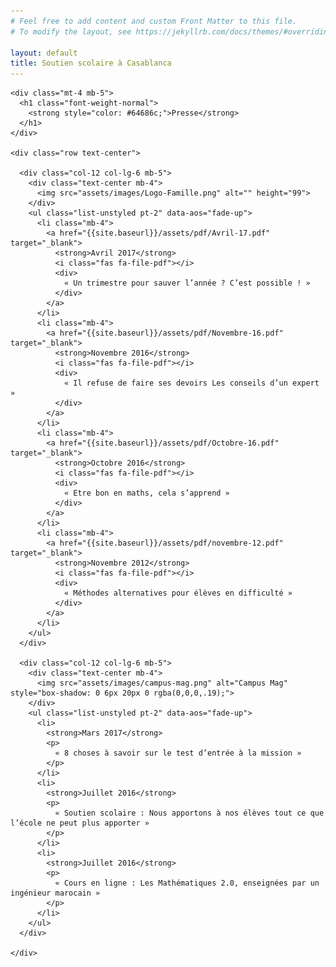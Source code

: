 ```yaml
---
# Feel free to add content and custom Front Matter to this file.
# To modify the layout, see https://jekyllrb.com/docs/themes/#overriding-theme-defaults

layout: default
title: Soutien scolaire à Casablanca
---
```

<main id="presse">

  <section class="container mt-5 pt-5 pb-4">

    <div class="mt-4 mb-5">
      <h1 class="font-weight-normal">
        <strong style="color: #64686c;">Presse</strong>
      </h1>
    </div>

    <div class="row text-center">

      <div class="col-12 col-lg-6 mb-5">
        <div class="text-center mb-4">
          <img src="assets/images/Logo-Famille.png" alt="" height="99">
        </div>
        <ul class="list-unstyled pt-2" data-aos="fade-up">
          <li class="mb-4">
            <a href="{{site.baseurl}}/assets/pdf/Avril-17.pdf" target="_blank">
              <strong>Avril 2017</strong>
              <i class="fas fa-file-pdf"></i>
              <div>
                « Un trimestre pour sauver l’année ? C’est possible ! »
              </div>
            </a>
          </li>
          <li class="mb-4">
            <a href="{{site.baseurl}}/assets/pdf/Novembre-16.pdf" target="_blank">
              <strong>Novembre 2016</strong>
              <i class="fas fa-file-pdf"></i>
              <div>
                « Il refuse de faire ses devoirs Les conseils d’un expert »
              </div>
            </a>
          </li>
          <li class="mb-4">
            <a href="{{site.baseurl}}/assets/pdf/Octobre-16.pdf" target="_blank">
              <strong>Octobre 2016</strong>
              <i class="fas fa-file-pdf"></i>
              <div>
                « Etre bon en maths, cela s’apprend »
              </div>
            </a>
          </li>
          <li class="mb-4">
            <a href="{{site.baseurl}}/assets/pdf/novembre-12.pdf" target="_blank">
              <strong>Novembre 2012</strong>
              <i class="fas fa-file-pdf"></i>
              <div>
                « Méthodes alternatives pour élèves en difficulté »
              </div>
            </a>
          </li>
        </ul>
      </div>

      <div class="col-12 col-lg-6 mb-5">
        <div class="text-center mb-4">
          <img src="assets/images/campus-mag.png" alt="Campus Mag" style="box-shadow: 0 6px 20px 0 rgba(0,0,0,.19);">
        </div>
        <ul class="list-unstyled pt-2" data-aos="fade-up">
          <li>
            <strong>Mars 2017</strong>
            <p>
              « 8 choses à savoir sur le test d’entrée à la mission »
            </p>
          </li>
          <li>
            <strong>Juillet 2016</strong>
            <p>
              « Soutien scolaire : Nous apportons à nos élèves tout ce que l’école ne peut plus apporter »
            </p>
          </li>
          <li>
            <strong>Juillet 2016</strong>
            <p>
              « Cours en ligne : Les Mathématiques 2.0, enseignées par un ingénieur marocain »
            </p>
          </li>
        </ul>
      </div>

    </div>

  </section>

</main>

